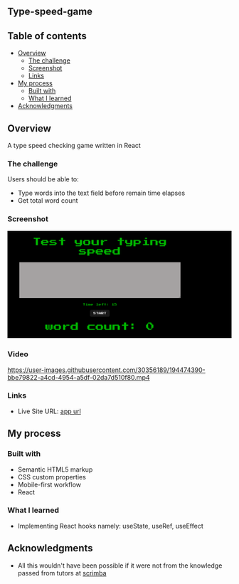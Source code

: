 ## Type-speed-game

## Table of contents

- [Overview](#overview)
  - [The challenge](#the-challenge)
  - [Screenshot](#screenshot)
  - [Links](#links)
- [My process](#my-process)
  - [Built with](#built-with)
  - [What I learned](#what-i-learned)
- [Acknowledgments](#acknowledgments)

## Overview
A type speed checking game written in React

### The challenge

Users should be able to:

- Type words into the text field before remain time elapses
- Get total word count

### Screenshot

![](./type-speed-game.png)

### Video


https://user-images.githubusercontent.com/30356189/194474390-bbe79822-a4cd-4954-a5df-02da7d510f80.mp4




### Links

- Live Site URL: [app url](https://type-speed-game-theta.vercel.app/)

## My process

### Built with

- Semantic HTML5 markup
- CSS custom properties
- Mobile-first workflow
- React


### What I learned
- Implementing React hooks namely: useState, useRef, useEffect

## Acknowledgments

- All this wouldn't have been possible if it were not from the knowledge passed from tutors at [scrimba](https://www.google.com/url?sa=t&rct=j&q=&esrc=s&source=web&cd=&cad=rja&uact=8&ved=2ahUKEwiR-eK3n8z6AhVRsaQKHcIfClUQFnoECBYQAQ&url=https%3A%2F%2Fscrimba.com%2Fabout&usg=AOvVaw1LGuR5RjRSUYOF1gxZtpwO)


